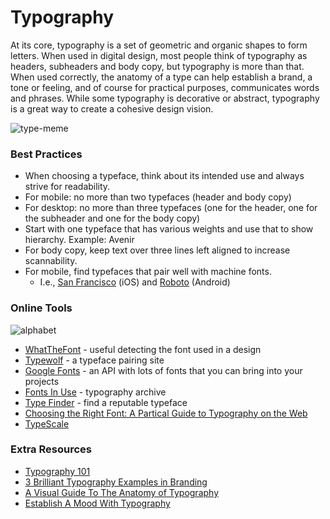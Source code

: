 # Typography
At its core, typography is a set of geometric and organic shapes to form letters. When used in digital design, most people think of typography as headers, subheaders and body copy, but typography is more than that. When used correctly, the anatomy of a type can help establish a brand, a tone or feeling, and of course for practical purposes, communicates words and phrases. While some typography is decorative or abstract, typography is a great way to create a cohesive design vision.

![type-meme](http://topmobiletrends.com/wp-content/uploads/2017/05/meme-font-950x499.jpg)

### Best Practices 
* When choosing a typeface, think about its intended use and always strive for readability. 
* For mobile: no more than two typefaces (header and body copy)
* For desktop: no more than three typefaces (one for the header, one for the subheader and one for the body copy)
* Start with one typeface that has various weights and use that to show hierarchy.
	Example: Avenir
* For body copy, keep text over three lines left aligned to increase scannability. 
* For mobile, find typefaces that pair well with machine fonts. 
    * I.e., [San Francisco](https://developer.apple.com/fonts/) (iOS) and [Roboto](https://fonts.google.com/specimen/Roboto) (Android)

### Online Tools 
![alphabet](https://gph.is/2jRt3nz)
* [WhatTheFont](https://www.myfonts.com/WhatTheFont/) - useful detecting the font used in a design
* [Typewolf](https://www.typewolf.com/) - a typeface pairing site 
* [Google Fonts](https://fonts.google.com/) - an API with lots of fonts that you can bring into your projects
* [Fonts In Use](https://fontsinuse.com/) - typography archive
* [Type Finder](http://www.type-finder.com/) - find a reputable typeface
* [Choosing the Right Font: A Partical Guide to Typography on the Web](https://webdesign.tutsplus.com/articles/choosing-the-right-font-a-practical-guide-to-typography-on-the-web--webdesign-15)
* [TypeScale](http://type-scale.com/)

### Extra Resources 
* [Typography 101](http://www.coolnerdsmarketing.com/cnm-blog/typography-101/)
* [3 Brilliant Typography Examples in Branding](https://parisleaf.com/blog/3-brilliant-typography-examples-branding)
* [A Visual Guide To The Anatomy of Typography](https://blog.visme.co/type-anatomy/)
* [Establish A Mood With Typography](https://tympanus.net/codrops/2012/02/19/establish-a-mood-with-typography/) 
 
